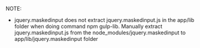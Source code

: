 
NOTE:
-  jquery.maskedinput does not extract jquery.maskedinput.js in the app/lib folder when
   doing command npm gulp-lib. Manually extract jquery.maskedinput.js from the node_modules/jquery.maskedinput
   to app/lib/jquery.maskedinput folder
